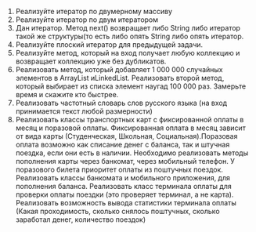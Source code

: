 1. Реализуйте итератор по двумерному массиву  
2. Реализуйте итератор по двум итератором  
3. Дан итератор. Метод next() возвращает либо String либо итератор такой же структуры(то есть либо опять String либо опять итератор.  
4. Реализуйте плоский итератор для предыдущей задачи.  
5. Реализуйте метод, который на вход получает любую коллекцию и возвращает коллекцию уже без дубликатов.  
6. Реализовать метод, который добавляет 1 000 000 случайных элементов в ArrayList иLinkedList. Реализовать второй метод, который выбирает из списка элемент наугад 100 000 раз. Замерьте время и скажите кто быстрее.  
7. Реализовать частотный словарь слов русского языка (на вход принимается текст любой размерности)  
8. Реализовать классы транспортных карт с фиксированной оплаты в месяц и поразовой оплаты. Фиксированная оплата в месяц зависит от вида карты (Студенческая, Школьная, Социальная).Поразовая оплата возможно как списание денег с баланса, так и штучная
поездка, если они есть в наличии. Необходимо реализовать методы пополнения карты через банкомат, через мобильный телефон. У поразового билета приоритет оплаты из
поштучных поездок. Реализовать классы банкомата и мобильного приложения, для пополнения баланса. Реализовать класс терминала оплаты для проверки оплаты поездки
(это проверяет терминал, а не карта). Реализовать возможность вывода статистики терминала оплаты (Какая проходимость, сколько снялось поштучных, сколько заработал денег, количество поездок)